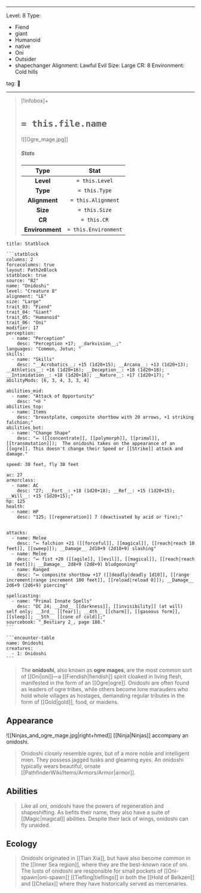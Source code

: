 
---


Level: 8
Type:
- Fiend
- giant
- Humanoid
- native
- Oni
- Outsider
- shapechanger
Alignment: Lawful Evil
Size: Large
CR: 8
Environment: Cold hills


tag: 👹

---

> [!infobox]+
> #  `= this.file.name`
> ![[Ogre_mage.jpg]]
> ##### Stats
> Type | Stat |
> :---:|:---:|
> **Level** | `= this.Level` |
> **Type** | `= this.Type` |
> **Alignment** | `= this.Alignment` |
> **Size** | `= this.Size` |
> **CR** | `= this.CR` |
> **Environment** | `= this.Environment` |




````ad-info
title: Statblock

```statblock
columns: 2
forcecolumns: true
layout: Path2eBlock
statblock: true
source: "B2"
name: "Onidoshi"
level: "Creature 8"
alignment: "LE"
size: "Large"
trait_03: "Fiend"
trait_04: "Giant"
trait_05: "Humanoid"
trait_06: "Oni"
modifier: 17
perception:
  - name: "Perception"
    desc: "Perception +17; __darkvision__;"
languages: "Common, Jotun; "
skills:
  - name: "Skills"
    desc: "__Acrobatics__: +15 (1d20+15); __Arcana__: +13 (1d20+13); __Athletics__: +16 (1d20+16); __Deception__: +18 (1d20+18); __Intimidation__: +18 (1d20+18); __Nature__: +17 (1d20+17); "
abilityMods: [6, 3, 4, 3, 3, 4]

abilities_mid:
  - name: "Attack of Opportunity"
    desc: "⬲ "
abilities_top:
  - name: Items
    desc: "breastplate, composite shortbow with 20 arrows, +1 striking falchion;"
abilities_bot:
  - name: "Change Shape"
    desc: "⬻ ([[concentrate]], [[polymorph]], [[primal]], [[transmutation]]);  The onidoshi takes on the appearance of an [[ogre]]. This doesn't change their Speed or [[Strike]] attack and damage."

speed: 30 feet, fly 30 feet

ac: 27
armorclass:
  - name: AC
    desc: "27; __Fort__: +18 (1d20+18); __Ref__: +15 (1d20+15); __Will__: +15 (1d20+15);"
hp: 125
health:
  - name: HP
    desc: "125; [[regeneration]] 7 (deactivated by acid or fire);"


attacks:
  - name: Melee
    desc: "⬻ falchion +21 ([[forceful]], [[magical]], [[reach|reach 10 feet]], [[sweep]]); __Damage__ 2d10+9 (2d10+9) slashing"
  - name: Melee
    desc: "⬻ fist +20 ([[agile]], [[evil]], [[magical]], [[reach|reach 10 feet]]); __Damage__ 2d8+9 (2d8+9) bludgeoning"
  - name: Ranged
    desc: "⬻ composite shortbow +17 ([[deadly|deadly 1d10]], [[range increment|range increment 100 feet]], [[reload|reload 0]]); __Damage__ 2d6+9 (2d6+9) piercing"

spellcasting:
  - name: "Primal Innate Spells"
    desc: "DC 24; __2nd__ [[darkness]], [[invisibility]] (at will) self only; __3rd__ [[fear]]; __4th__ [[charm]], [[gaseous form]], [[sleep]]; __5th__ [[cone of cold]];"
sourcebook: "_Bestiary 2_, page 188."
```

```encounter-table
name: Onidoshi
creatures:
  - 1: Onidoshi
```

````



> The **onidoshi**, also known as **ogre mages**, are the most common sort of [[Oni|oni]]—a [[Fiendish|fiendish]] spirit cloaked in living flesh, manifested in the form of an [[Ogre|ogre]]. Onidoshi are often found as leaders of ogre tribes, while others become lone marauders who hold whole villages as hostages, demanding regular tributes in the form of [[Gold|gold]], food, or maidens.



## Appearance

![[Ninjas_and_ogre_mage.jpg|right+hmed]] 
 [[Ninja|Ninjas]] accompany an onidoshi.
> Onidoshi closely resemble ogres, but of a more noble and intelligent mien. They possess jagged tusks and gleaming eyes. An onidoshi typically wears beautiful, ornate [[PathfinderWiki/Items/Armors/Armor|armor]].


## Abilities

> Like all oni, onidoshi have the powers of regeneration and shapeshifting. As befits their name, they also have a suite of [[Magic|magical]] abilities. Despite their lack of wings, onidoshi can fly unaided.


## Ecology

> Onidoshi originated in [[Tian Xia]], but have also become common in the [[Inner Sea region]], where they are the best-known race of oni. The lusts of onidoshi are responsible for small pockets of [[Oni-spawn|oni-spawn]] [[Tiefling|tieflings]] in both the [[Hold of Belkzen]] and [[Cheliax]] where they have historically served as mercenaries.











